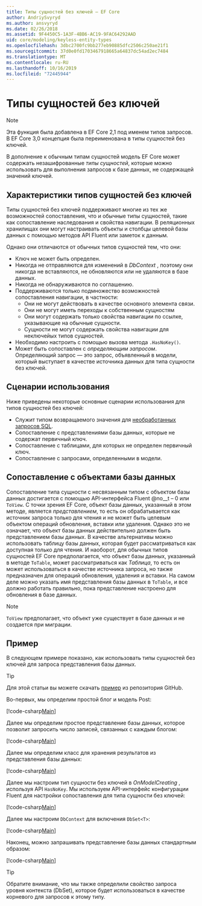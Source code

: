 ```yaml
---
title: Типы сущностей без ключей — EF Core
author: AndriySvyryd
ms.author: ansvyryd
ms.date: 02/26/2018
ms.assetid: 9F4450C5-1A3F-4BB6-AC19-9FAC64292AAD
uid: core/modeling/keyless-entity-types
ms.openlocfilehash: 3dbc2700fc9bb277eb90885dfc2506c250ae21f1
ms.sourcegitcommit: 37d0e0fd1703467918665a64837dc54ad2ec7484
ms.translationtype: MT
ms.contentlocale: ru-RU
ms.lasthandoff: 10/16/2019
ms.locfileid: "72445944"
---
```

# <a name="keyless-entity-types"></a>Типы сущностей без ключей

> [!NOTE]
> Эта функция была добавлена в EF Core 2,1 под именем типов запросов. В EF Core 3,0 концепция была переименована в типы сущностей без ключей.

В дополнение к обычным типам сущностей модель EF Core может содержать незашифрованные _типы сущностей_, которые можно использовать для выполнения запросов к базе данных, не содержащей значений ключей.

## <a name="keyless-entity-types-characteristics"></a>Характеристики типов сущностей без ключей

Типы сущностей без ключей поддерживают многие из тех же возможностей сопоставления, что и обычные типы сущностей, такие как сопоставление наследования и свойства навигации. В реляционных хранилищах они могут настраивать объекты и столбцы целевой базы данных с помощью методов API Fluent или заметок к данным.

Однако они отличаются от обычных типов сущностей тем, что они:

- Ключ не может быть определен.
- Никогда не отправляются для изменений в _DbContext_ , поэтому они никогда не вставляются, не обновляются или не удаляются в базе данных.
- Никогда не обнаруживаются по соглашению.
- Поддерживаются только подмножество возможностей сопоставления навигации, в частности:
  - Они не могут действовать в качестве основного элемента связи.
  - Они не могут иметь переходы к собственным сущностям
  - Они могут содержать только свойства навигации по ссылке, указывающие на обычные сущности.
  - Сущности не могут содержать свойства навигации для неключейых типов сущностей.
- Необходимо настроить с помощью вызова метода `.HasNoKey()`.
- Может быть сопоставлен с _определяющим запросом_. Определяющий запрос — это запрос, объявленный в модели, который выступает в качестве источника данных для типа сущности без ключей.

## <a name="usage-scenarios"></a>Сценарии использования

Ниже приведены некоторые основные сценарии использования для типов сущностей без ключей:

- Служит типом возвращаемого значения для [необработанных запросов SQL](xref:core/querying/raw-sql).
- Сопоставление с представлениями базы данных, которые не содержат первичный ключ.
- Сопоставление с таблицами, для которых не определен первичный ключ.
- Сопоставление с запросами, определенными в модели.

## <a name="mapping-to-database-objects"></a>Сопоставление с объектами базы данных

Сопоставление типа сущности с несвязанным типом с объектом базы данных достигается с помощью API-интерфейса Fluent @no__t – 0 или `ToView`. С точки зрения EF Core, объект базы данных, указанный в этом методе, является _представлением_, то есть он обрабатывается как источник запроса только для чтения и не может быть целевым объектом операций обновления, вставки или удаления. Однако это не означает, что объект базы данных действительно должен быть представлением базы данных. В качестве альтернативы можно использовать таблицу базы данных, которая будет рассматриваться как доступная только для чтения. И наоборот, для обычных типов сущностей EF Core предполагается, что объект базы данных, указанный в методе `ToTable`, может рассматриваться как _Таблица_, то есть он может использоваться в качестве источника запроса, но также предназначен для операций обновления, удаления и вставки. На самом деле можно указать имя представления базы данных в `ToTable`, и все должно работать правильно, пока представление настроено для обновления в базе данных.

> [!NOTE]
> `ToView` предполагает, что объект уже существует в базе данных и не создается при миграции.

## <a name="example"></a>Пример

В следующем примере показано, как использовать типы сущностей без ключей для запроса представления базы данных.

> [!TIP]
> Для этой статьи вы можете скачать [пример](https://github.com/aspnet/EntityFramework.Docs/tree/master/samples/core/KeylessEntityTypes) из репозитория GitHub.

Во-первых, мы определим простой блог и модель Post:

[!code-csharp[Main](../../../samples/core/KeylessEntityTypes/Program.cs#Entities)]

Далее мы определим простое представление базы данных, которое позволит запросить число записей, связанных с каждым блогом:

[!code-csharp[Main](../../../samples/core/KeylessEntityTypes/Program.cs#View)]

Далее мы определим класс для хранения результатов из представления базы данных:

[!code-csharp[Main](../../../samples/core/KeylessEntityTypes/Program.cs#KeylessEntityType)]

Далее мы настроим тип сущности без ключей в _OnModelCreating_ , используя API `HasNoKey`.
Мы используем API-интерфейс конфигурации Fluent для настройки сопоставления для типа сущности без ключей:

[!code-csharp[Main](../../../samples/core/KeylessEntityTypes/Program.cs#Configuration)]

Далее мы настроим `DbContext` для включения `DbSet<T>`:

[!code-csharp[Main](../../../samples/core/KeylessEntityTypes/Program.cs#DbSet)]

Наконец, можно запрашивать представление базы данных стандартным образом:

[!code-csharp[Main](../../../samples/core/KeylessEntityTypes/Program.cs#Query)]

> [!TIP]
> Обратите внимание, что мы также определили свойство запроса уровня контекста (DbSet), которое будет использоваться в качестве корневого для запросов к этому типу.
